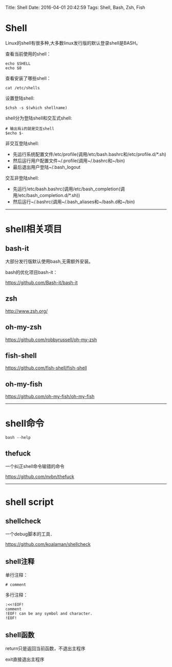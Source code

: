 Title: Shell
Date: 2016-04-01 20:42:59
Tags: Shell, Bash, Zsh, Fish



# Shell

Linux的shell有很多种,大多数linux发行版的默认登录shell是BASH。

查看当前使用的shell：

    echo $SHELL
    echo $0

查看安装了哪些shell：

    cat /etc/shells

设置登陆shell:

    $chsh -s $(which shellname)

shell分为登陆shell和交互式shell:

    # 输出有i的就是交互shell
    $echo $-

非交互登陆shell:
* 先运行系统配置文件/etc/profile(调用/etc/bash.bashrc和/etc/profile.d/*.sh)
* 然后运行用户配置文件~/.profile(调用~/.bashrc和~/bin)
* 最后退出用户登陆~/.bash_logout

交互非登陆shell:
* 先运行/etc/bash.bashrc(调用/etc/bash_completion(调用/etc/bash_completion.d/*.sh))
* 然后运行~/.bashrc(调用~/.bash_aliases和~/bash.d和~/bin)

***

# shell相关项目

## bash-it

大部分发行版默认使用bash,无需额外安装。

bash的优化项目bash-it：

<https://github.com/Bash-it/bash-it>

## zsh

<http://www.zsh.org/>

## oh-my-zsh

<https://github.com/robbyrussell/oh-my-zsh>

## fish-shell

<https://github.com/fish-shell/fish-shell>

## oh-my-fish

<https://github.com/oh-my-fish/oh-my-fish>

***

# shell命令

    bash --help

## thefuck

一个纠正shell命令输错的命令

<https://github.com/nvbn/thefuck>

***

# shell script

## shellcheck

一个debug脚本的工具．

<https://github.com/koalaman/shellcheck>

## shell注释

单行注释：

    # comment

多行注释：

    :<<!EOF!
    comment
    !EOF! can be any symbol and character.
    !EOF!

## shell函数

return只是返回当前函数，不退出主程序

exit直接退出主程序
